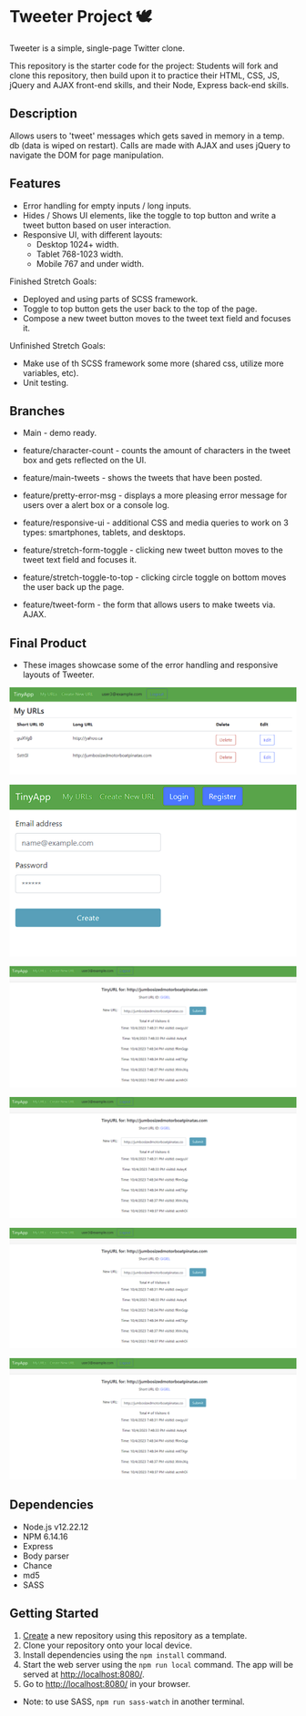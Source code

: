 # Tweeter Project 🕊

Tweeter is a simple, single-page Twitter clone.

This repository is the starter code for the project: Students will fork and clone this repository, then build upon it to practice their HTML, CSS, JS, jQuery and AJAX front-end skills, and their Node, Express back-end skills.

## Description

Allows users to 'tweet' messages which gets saved in memory in a temp. db (data is wiped on restart).  Calls are made with AJAX and uses jQuery to navigate the DOM for page manipulation.

## Features

* Error handling for empty inputs / long inputs.
* Hides / Shows UI elements, like the toggle to top button and write a tweet button based on user interaction.
* Responsive UI, with different layouts:
  * Desktop 1024+ width.
  * Tablet 768-1023 width.
  * Mobile 767 and under width.


Finished Stretch Goals:

* Deployed and using parts of SCSS framework.
* Toggle to top button gets the user back to the top of the page.
* Compose a new tweet button moves to the tweet text field and focuses it.

Unfinished Stretch Goals:

* Make use of th SCSS framework some more (shared css, utilize more variables, etc).
* Unit testing.


## Branches

* Main - demo ready.

* feature/character-count - counts the amount of characters in the tweet box and gets reflected on the UI.

* feature/main-tweets - shows the tweets that have been posted.

* feature/pretty-error-msg - displays a more pleasing error message for users over a alert box or a console log.

* feature/responsive-ui - additional CSS and media queries to work on 3 types: smartphones, tablets, and desktops.

* feature/stretch-form-toggle - clicking new tweet button moves to the tweet text field and focuses it.

* feature/stretch-toggle-to-top - clicking circle toggle on bottom moves the user back up the page.

* feature/tweet-form - the form that allows users to make tweets via. AJAX.


## Final Product

* These images showcase some of the error handling and responsive layouts of Tweeter.

!["landing page"](https://github.com/robertshum/tinyapp/blob/main/docs/url-page.png)

!["landing page show buttons"](https://github.com/robertshum/tinyapp/blob/main/docs/register-page.png)

!["Error handling 1"](https://github.com/robertshum/tinyapp/blob/main/docs/edit-url-page.png)

!["Error handling 2"](https://github.com/robertshum/tinyapp/blob/main/docs/edit-url-page.png)

!["Smartphone view"](https://github.com/robertshum/tinyapp/blob/main/docs/edit-url-page.png)

!["Tablet view"](https://github.com/robertshum/tinyapp/blob/main/docs/edit-url-page.png)


## Dependencies

- Node.js v12.22.12
- NPM 6.14.16
- Express
- Body parser
- Chance
- md5
- SASS


## Getting Started

1. [Create](https://docs.github.com/en/repositories/creating-and-managing-repositories/creating-a-repository-from-a-template) a new repository using this repository as a template.
2. Clone your repository onto your local device.
3. Install dependencies using the `npm install` command.
3. Start the web server using the `npm run local` command. The app will be served at <http://localhost:8080/>.
4. Go to <http://localhost:8080/> in your browser.

* Note: to use SASS, `npm run sass-watch` in another terminal.